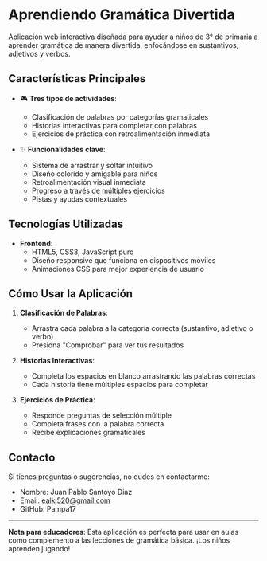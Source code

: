 # Aprendiendo Gramática Divertida

Aplicación web interactiva diseñada para ayudar a niños de 3° de primaria a aprender gramática de manera divertida, enfocándose en sustantivos, adjetivos y verbos.

## Características Principales

- 🎮 **Tres tipos de actividades**:
  - Clasificación de palabras por categorías gramaticales
  - Historias interactivas para completar con palabras
  - Ejercicios de práctica con retroalimentación inmediata

- ✨ **Funcionalidades clave**:
  - Sistema de arrastrar y soltar intuitivo
  - Diseño colorido y amigable para niños
  - Retroalimentación visual inmediata
  - Progreso a través de múltiples ejercicios
  - Pistas y ayudas contextuales

## Tecnologías Utilizadas

- **Frontend**:
  - HTML5, CSS3, JavaScript puro
  - Diseño responsive que funciona en dispositivos móviles
  - Animaciones CSS para mejor experiencia de usuario

## Cómo Usar la Aplicación

1. **Clasificación de Palabras**:
   - Arrastra cada palabra a la categoría correcta (sustantivo, adjetivo o verbo)
   - Presiona "Comprobar" para ver tus resultados

2. **Historias Interactivas**:
   - Completa los espacios en blanco arrastrando las palabras correctas
   - Cada historia tiene múltiples espacios para completar

3. **Ejercicios de Práctica**:
   - Responde preguntas de selección múltiple
   - Completa frases con la palabra correcta
   - Recibe explicaciones gramaticales

## Contacto

Si tienes preguntas o sugerencias, no dudes en contactarme:

- Nombre: Juan Pablo Santoyo Diaz
- Email: ealkj520@gmail.com
- GitHub: Pampa17

---
**Nota para educadores**: Esta aplicación es perfecta para usar en aulas como complemento a las lecciones de gramática básica. ¡Los niños aprenden jugando!
